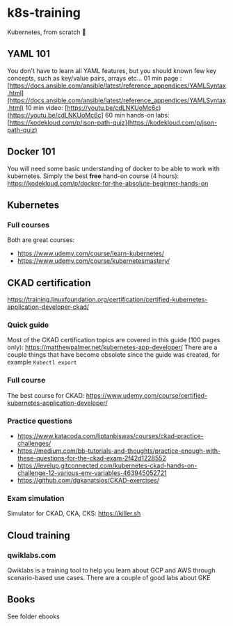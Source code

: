 # k8s-training
Kubernetes, from scratch 🚀

## YAML 101
You don't have to learn all YAML features, but you should known few key concepts, such as key/value pairs, arrays etc...
01 min page : [https://docs.ansible.com/ansible/latest/reference_appendices/YAMLSyntax.html](https://docs.ansible.com/ansible/latest/reference_appendices/YAMLSyntax.html)
10 min video: [https://youtu.be/cdLNKUoMc6c)(https://youtu.be/cdLNKUoMc6c]
60 min hands-on labs: [https://kodekloud.com/p/json-path-quiz](https://kodekloud.com/p/json-path-quiz)

## Docker 101
You will need some basic understanding of docker to be able to work with kubernetes. 
Simply the best **free** hand-on course (4 hours): https://kodekloud.com/p/docker-for-the-absolute-beginner-hands-on

## Kubernetes

### Full courses
Both are great courses:
* https://www.udemy.com/course/learn-kubernetes/
* https://www.udemy.com/course/kubernetesmastery/

## CKAD certification
https://training.linuxfoundation.org/certification/certified-kubernetes-application-developer-ckad/

### Quick guide
Most of the CKAD certification topics are covered in this guide (100 pages only): https://matthewpalmer.net/kubernetes-app-developer/
There are a couple things that have become obsolete since the guide was created, for example ```Kubectl export```

### Full course
The best course for CKAD: https://www.udemy.com/course/certified-kubernetes-application-developer/

### Practice questions
* https://www.katacoda.com/liptanbiswas/courses/ckad-practice-challenges/
* https://medium.com/bb-tutorials-and-thoughts/practice-enough-with-these-questions-for-the-ckad-exam-2f42d1228552
* https://levelup.gitconnected.com/kubernetes-ckad-hands-on-challenge-12-various-env-variables-463945052721
* https://github.com/dgkanatsios/CKAD-exercises/

### Exam simulation
Simulator for CKAD, CKA, CKS: https://killer.sh

## Cloud training
### qwiklabs.com
Qwiklabs is a training tool to help you learn about GCP and AWS through scenario-based use cases. There are a couple of good labs about GKE

## Books
See folder ebooks


